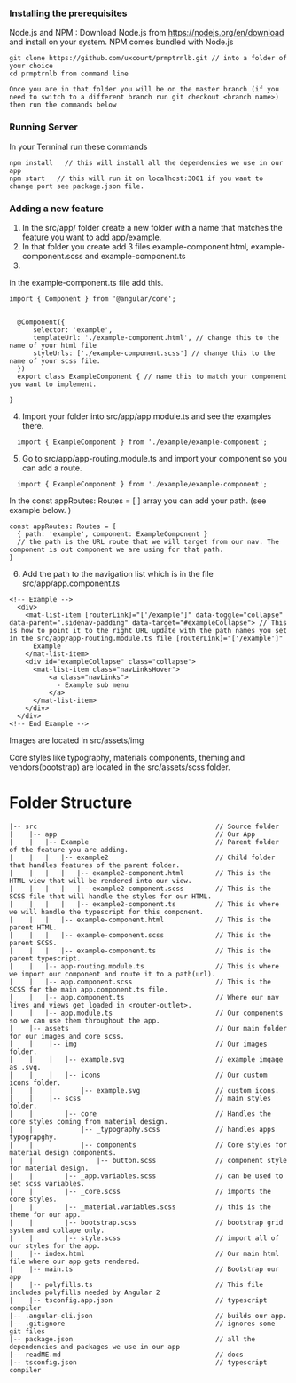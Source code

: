 ### Installing the prerequisites

Node.js and NPM : Download Node.js from https://nodejs.org/en/download and install on your system. NPM comes bundled with Node.js

```
git clone https://github.com/uxcourt/prmptrnlb.git // into a folder of your choice
cd prmptrnlb from command line

Once you are in that folder you will be on the master branch (if you need to switch to a different branch run git checkout <branch name>) then run the commands below

```

### Running Server

In your Terminal run these commands

```
npm install   // this will install all the dependencies we use in our app
npm start   // this will run it on localhost:3001 if you want to change port see package.json file.

```


### Adding a new feature

1. In the src/app/ folder create a new folder with a name that matches the feature you want to add app/example.
2. In that folder you create add 3 files example-component.html, example-component.scss and example-component.ts
3.
in the example-component.ts file add this.
```
import { Component } from '@angular/core';


  @Component({
      selector: 'example',
      templateUrl: './example-component.html', // change this to the name of your html file
      styleUrls: ['./example-component.scss'] // change this to the name of your scss file.
  })
  export class ExampleComponent { // name this to match your component you want to implement.

}
```
4. Import your folder into src/app/app.module.ts and see the examples there.
```
  import { ExampleComponent } from './example/example-component';
```
5. Go to src/app/app-routing.module.ts and import your component so you can add a route.
```
  import { ExampleComponent } from './example/example-component';
```
In the const appRoutes: Routes = [ ] array you can add your path. (see example below. )
```
const appRoutes: Routes = [
  { path: 'example', component: ExampleComponent }
  // the path is the URL route that we will target from our nav. The component is out component we are using for that path.
}
```
6. Add the path to the navigation list which is in the file src/app/app.component.ts

```
<!-- Example -->
  <div>
    <mat-list-item [routerLink]="['/example']" data-toggle="collapse" data-parent=".sidenav-padding" data-target="#exampleCollapse"> // This is how to point it to the right URL update with the path names you set in the src/app/app-routing.module.ts file [routerLink]="['/example']"
      Example
    </mat-list-item>
    <div id="exampleCollapse" class="collapse">
      <mat-list-item class="navLinksHover">
          <a class="navLinks">
            - Example sub menu
          </a>
      </mat-list-item>
    </div>
  </div>
<!-- End Example -->
```

Images are located in src/assets/img

Core styles like typography, materials components, theming and vendors(bootstrap) are located in the src/assets/scss folder.


Folder Structure
============================

```
|-- src                                             // Source folder
|    |-- app                                        // Our App
|    |   |-- Example                                // Parent folder of the feature you are adding.
|    |   |   |-- example2                           // Child folder that handles features of the parent folder.
|    |   |   |   |-- example2-component.html        // This is the HTML view that will be rendered into our view.
|    |   |   |   |-- example2-component.scss        // This is the SCSS file that will handle the styles for our HTML.
|    |   |   |   |-- example2-component.ts          // This is where we will handle the typescript for this component.
|    |   |   |-- example-component.html             // This is the parent HTML.
|    |   |   |-- example-component.scss             // This is the parent SCSS.
|    |   |   |-- example-component.ts               // This is the parent typescript.
|    |   |-- app-routing.module.ts                  // This is where we import our component and route it to a path(url).
|    |   |-- app.component.scss                     // This is the SCSS for the main app.component.ts file.
|    |   |-- app.component.ts                       // Where our nav lives and views get loaded in <router-outlet>.
|    |   |-- app.module.ts                          // Our components so we can use them throughout the app.
|    |-- assets                                     // Our main folder for our images and core scss.
|    |    |-- img                                   // Our images folder.
|    |    |   |-- example.svg                       // example imgage as .svg.
|    |    |   |-- icons                             // Our custom icons folder.
|    |    |       |-- example.svg                   // custom icons.
|    |    |-- scss                                  // main styles folder.
|    |        |-- core                              // Handles the core styles coming from material design.
|    |            |-- _typography.scss              // handles apps typograpghy.
|    |            |-- components                    // Core styles for material design components.
|    |                |-- button.scss               // component style for material design.
|    |        |-- _app.variables.scss               // can be used to set scss variables.
|    |        |-- _core.scss                        // imports the core styles.
|    |        |-- _material.variables.scss          // this is the theme for our app.
|    |        |-- bootstrap.scss                    // bootstrap grid system and collape only.
|    |        |-- style.scss                        // import all of our styles for the app.
|    |-- index.html                                 // Our main html file where our app gets rendered.
|    |-- main.ts                                    // Bootstrap our app
|    |-- polyfills.ts                               // This file includes polyfills needed by Angular 2
|    |-- tsconfig.app.json                          // typescript compiler
|-- .angular-cli.json                               // builds our app.
|-- .gitignore                                      // ignores some git files
|-- package.json                                    // all the dependencies and packages we use in our app
|-- readME.md                                       // docs
|-- tsconfig.json                                   // typescript compiler

```
